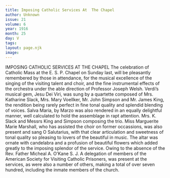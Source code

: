 ```yaml
---
title: Imposing Catholic Services At  The Chapel
author: Unknown
issue: 21
volume: 6
year: 1916
month: 25
day: V
tags:
layout: page.njk
image:
---
```

IMPOSING CATHOLIC SERVICES AT THE CHAPEL      The celebration of Catholic Mass at the E. S. P. Chapel on Sunday last, will be pleasantly remembered by those in attendance, for the musical excellence of the singing of the visiting talent and choir, and the fine instrumental effects of the orchestra under the able direction of Professor Joseph Welsh. Verdi’s musical gem, Jesu Dei Viri, was sung by a quartette composed of Mrs. Katharine Slack, Mrs. Mary Voellker, Mr. John Simpson and Mr. James King, the rendition being rarely perfect in fine tonal quality and splendid blending of voices. Salva Maria, by Marzo was also rendered in an equally delightful manner, well calculated to hold the assemblage in rapt attention. Mrs. K. Slack and Messrs King and Simpson composing the trio.      Miss Marguerite Marie Marshall, who has assisted the choir on former occassions, was also present and sang O Salutarius, with that clear articulation and sweetness of tonal quality so pleasing to lovers of the beautiful in music.      The altar was ornate with candelabra and a profusion of beautiful flowers which added greatly to the imposing splendor of the service.       Owing to the absence of the Rev. Father Micheal A. O’Kane S. J.       A delegation of members of the American Society for Visiting Catholic Prisoners, was present at the services, as were also a number of others, making a total of over seven hundred, including the inmate members of the church.    


